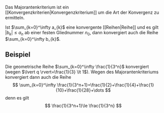 Das Majorantenkriterium ist ein [[Konvergenzkriterien|Konvergenzkriterium]] um die Art der Konvergenz zu ermitteln.

Ist $\sum_{k=0}^\infty a_{k}$ eine konvergente [[Reihen|Reihe]] und es gilt $\lvert b_{k} \rvert \le a_{n}$ ab einer festen Gliednummer $n_{0}$, dann konvergiert auch die Reihe $\sum_{k=0}^\infty b_{k}$.

## Beispiel
Die geometrische Reihe $\sum_{k=0}^\infty \frac{1}{3^n}$ konvergiert (wegen $\lvert q \rvert=\frac{1}{3} \lt 1$).
Wegen des Majorantenkriteriums konvergiert dann auch die Reihe
$$
\sum_{k=0}^\infty \frac{1}{3^n+1}=\frac{1}{2}+\frac{1}{4}+\frac{1}{10}+\frac{1}{28}+\dots
$$
denn es gilt
$$
\frac{1}{3^n+1}\le \frac{1}{3^n}
$$

